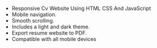 - Responsive Cv Website Using HTML CSS And JavaScript
- Mobile navigation.
- Smooth scrolling.
- Includes a light and dark theme.
- Export resume website to PDF.
- Compatible with all mobile devices
